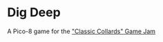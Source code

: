 # Dig Deep

A Pico-8 game for the ["Classic Collards" Game Jam](https://itch.io/jam/culture-bytes-classic-collards-jam)
